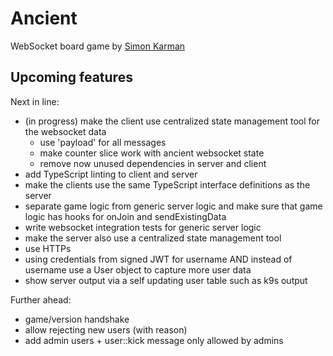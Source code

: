 # Ancient
WebSocket board game by [Simon Karman](https://www.simonkarman.nl)

## Upcoming features
Next in line:
- (in progress) make the client use centralized state management tool for the websocket data
   - use 'payload' for all messages
   - make counter slice work with ancient websocket state
   - remove now unused dependencies in server and client
- add TypeScript linting to client and server
- make the clients use the same TypeScript interface definitions as the server
- separate game logic from generic server logic and make sure that game logic has hooks for onJoin and sendExistingData
- write websocket integration tests for generic server logic
- make the server also use a centralized state management tool
- use HTTPs
- using credentials from signed JWT for username AND instead of username use a User object to capture more user data
- show server output via a self updating user table such as k9s output

Further ahead:
- game/version handshake
- allow rejecting new users (with reason)
- add admin users + user::kick message only allowed by admins
